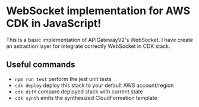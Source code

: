 # WebSocket implementation for AWS CDK in JavaScript!

This is a basic implementation of APIGatewayV2's WebSocket. I have create an astraction layer for integrate correctly WebSocket in CDK stack.


## Useful commands

 * `npm run test`         perform the jest unit tests
 * `cdk deploy`           deploy this stack to your default AWS account/region
 * `cdk diff`             compare deployed stack with current state
 * `cdk synth`            emits the synthesized CloudFormation template
